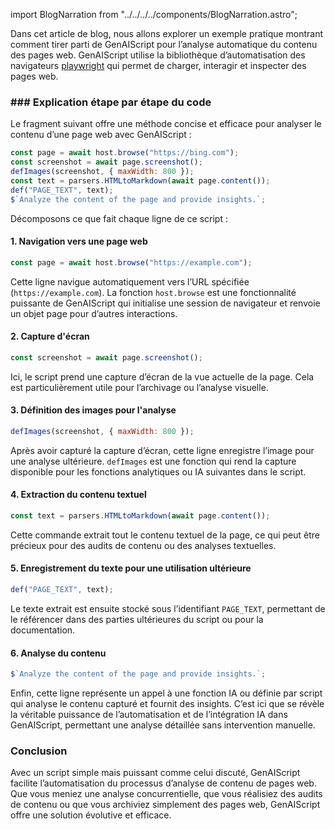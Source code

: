 import BlogNarration from "../../../../components/BlogNarration.astro";

<BlogNarration />

Dans cet article de blog, nous allons explorer un exemple pratique montrant comment tirer parti de GenAIScript pour l’analyse automatique du contenu des pages web. GenAIScript utilise la bibliothèque d’automatisation des navigateurs [playwright](https://playwright.dev/) qui permet de charger, interagir et inspecter des pages web.

### ### Explication étape par étape du code

Le fragment suivant offre une méthode concise et efficace pour analyser le contenu d’une page web avec GenAIScript :

```javascript
const page = await host.browse("https://bing.com");
const screenshot = await page.screenshot();
defImages(screenshot, { maxWidth: 800 });
const text = parsers.HTMLtoMarkdown(await page.content());
def("PAGE_TEXT", text);
$`Analyze the content of the page and provide insights.`;
```

Décomposons ce que fait chaque ligne de ce script :

#### 1. Navigation vers une page web

```javascript
const page = await host.browse("https://example.com");
```

Cette ligne navigue automatiquement vers l’URL spécifiée (`https://example.com`). La fonction `host.browse` est une fonctionnalité puissante de GenAIScript qui initialise une session de navigateur et renvoie un objet page pour d’autres interactions.

#### 2. Capture d'écran

```javascript
const screenshot = await page.screenshot();
```

Ici, le script prend une capture d’écran de la vue actuelle de la page. Cela est particulièrement utile pour l’archivage ou l’analyse visuelle.

#### 3. Définition des images pour l'analyse

```javascript
defImages(screenshot, { maxWidth: 800 });
```

Après avoir capturé la capture d’écran, cette ligne enregistre l’image pour une analyse ultérieure. `defImages` est une fonction qui rend la capture disponible pour les fonctions analytiques ou IA suivantes dans le script.

#### 4. Extraction du contenu textuel

```javascript
const text = parsers.HTMLtoMarkdown(await page.content());
```

Cette commande extrait tout le contenu textuel de la page, ce qui peut être précieux pour des audits de contenu ou des analyses textuelles.

#### 5. Enregistrement du texte pour une utilisation ultérieure

```javascript
def("PAGE_TEXT", text);
```

Le texte extrait est ensuite stocké sous l’identifiant `PAGE_TEXT`, permettant de le référencer dans des parties ultérieures du script ou pour la documentation.

#### 6. Analyse du contenu

```javascript
$`Analyze the content of the page and provide insights.`;
```

Enfin, cette ligne représente un appel à une fonction IA ou définie par script qui analyse le contenu capturé et fournit des insights. C’est ici que se révèle la véritable puissance de l’automatisation et de l’intégration IA dans GenAIScript, permettant une analyse détaillée sans intervention manuelle.

### Conclusion

Avec un script simple mais puissant comme celui discuté, GenAIScript facilite l’automatisation du processus d’analyse de contenu de pages web. Que vous meniez une analyse concurrentielle, que vous réalisiez des audits de contenu ou que vous archiviez simplement des pages web, GenAIScript offre une solution évolutive et efficace.